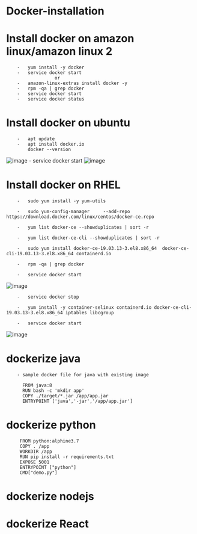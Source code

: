 # Docker-installation

#	Install docker on amazon linux/amazon linux 2
		-	yum install -y docker 
		-	service docker start
	                  or
		-	amazon-linux-extras install docker -y
		-	rpm -qa | grep docker
		-	service docker start
		-	service docker status
		
#	Install docker on ubuntu
		- 	apt update
		-	apt install docker.io
			docker --version
![image](https://user-images.githubusercontent.com/54719289/105640081-1847be80-5ea2-11eb-97d9-e0257227f235.png)
		-	service docker start
![image](https://user-images.githubusercontent.com/54719289/105640166-842a2700-5ea2-11eb-9c88-74c64bb11571.png)
	
		
#	Install docker on RHEL
	
	
   	 	-	sudo yum install -y yum-utils
		
		-	sudo yum-config-manager     --add-repo     https://download.docker.com/linux/centos/docker-ce.repo
    		
		-	yum list docker-ce --showduplicates | sort -r
    		
		-	yum list docker-ce-cli --showduplicates | sort -r
    		
		-	sudo yum install docker-ce-19.03.13-3.el8.x86_64  docker-ce-cli-19.03.13-3.el8.x86_64 containerd.io
    		
		-	rpm -qa | grep docker
    		
		-	service docker start
		
![image](https://user-images.githubusercontent.com/54719289/105912370-64853100-6051-11eb-9cab-94d5060c5a83.png)
		
		-	service docker stop
    		
		-	yum install -y container-selinux containerd.io docker-ce-cli-19.03.13-3.el8.x86_64 iptables libcgroup
		
		-	service docker start

![image](https://user-images.githubusercontent.com/54719289/105912495-8e3e5800-6051-11eb-9e6b-6f04831b5a8f.png)


#	dockerize java
		- sample docker file for java with existing image
		  
		  FROM java:8
		  RUN bash -c 'mkdir app'
		  COPY ./target/*.jar /app/app.jar
		  ENTRYPOINT ['java','-jar','/app/app.jar']	
			
#	dockerize python
		
		 FROM python:alphine3.7
		 COPY . /app
		 WORKDIR /app
		 RUN pip install -r requirements.txt
		 EXPOSE 5001
		 ENTRYPOINT ["python"]
		 CMD["demo.py"]
		 
#	dockerize nodejs
#	dockerize React

